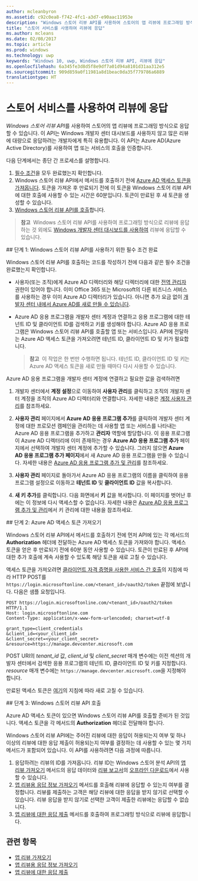 ```yaml
---
author: mcleanbyron
ms.assetid: c92c0ea8-f742-4fc1-a3d7-e90aac11953e
description: "Windows 스토어 리뷰 API를 사용하여 스토어의 앱 리뷰에 프로그래밍 방식으로 응답을 제출할 수 있습니다."
title: "스토어 서비스를 사용하여 리뷰에 응답"
ms.author: mcleans
ms.date: 02/08/2017
ms.topic: article
ms.prod: windows
ms.technology: uwp
keywords: "Windows 10, uwp, Windows 스토어 리뷰 API, 리뷰에 응답"
ms.openlocfilehash: 6a345fe3d8d5f8e9df7a01d94a8101d31aa312e5
ms.sourcegitcommit: 909d859a0f11981a8d1beac0da35f779786a6889
translationtype: HT
---
```

# <a name="respond-to-reviews-using-store-services"></a>스토어 서비스를 사용하여 리뷰에 응답

*Windows 스토어 리뷰 API*를 사용하여 스토어의 앱 리뷰에 프로그래밍 방식으로 응답할 수 있습니다. 이 API는 Windows 개발자 센터 대시보드를 사용하지 않고 많은 리뷰에 대량으로 응답하려는 개발자에게 특히 유용합니다. 이 API는 Azure AD(Azure Active Directory)를 사용하여 앱 또는 서비스의 호출을 인증합니다.

다음 단계에서는 종단 간 프로세스를 설명합니다.

1.  [필수 조건](#prerequisites)을 모두 완료했는지 확인합니다.
2.  Windows 스토어 리뷰 API에서 메서드를 호출하기 전에 [Azure AD 액세스 토큰을 가져옵니다](#obtain-an-azure-ad-access-token). 토큰을 가져온 후 만료되기 전에 이 토큰을 Windows 스토어 리뷰 API에 대한 호출에 사용할 수 있는 시간은 60분입니다. 토큰이 만료된 후 새 토큰을 생성할 수 있습니다.
3.  [Windows 스토어 리뷰 API를 호출](#call-the-windows-store-reviews-api)합니다.

>**참고**&nbsp;&nbsp;Windows 스토어 리뷰 API를 사용하여 프로그래밍 방식으로 리뷰에 응답하는 것 외에도 [Windows 개발자 센터 대시보드를 사용하여](../publish/respond-to-customer-reviews.md) 리뷰에 응답할 수 있습니다.

<span id="prerequisites" />
## <a name="step-1-complete-prerequisites-for-using-the-windows-store-reviews-api"></a>단계 1: Windows 스토어 리뷰 API를 사용하기 위한 필수 조건 완료

Windows 스토어 리뷰 API를 호출하는 코드를 작성하기 전에 다음과 같은 필수 조건을 완료했는지 확인합니다.

* 사용자(또는 조직)에게 Azure AD 디렉터리와 해당 디렉터리에 대한 [전역 관리자](http://go.microsoft.com/fwlink/?LinkId=746654) 권한이 있어야 합니다. 이미 Office 365 또는 Microsoft의 다른 비즈니스 서비스를 사용하는 경우 이미 Azure AD 디렉터리가 있습니다. 아니면 추가 요금 없이 [개발자 센터 내에서 Azure AD를 새로 만들 수 있습니다](https://msdn.microsoft.com/windows/uwp/publish/manage-account-users).

* Azure AD 응용 프로그램을 개발자 센터 계정과 연결하고 응용 프로그램에 대한 테넌트 ID 및 클라이언트 ID를 검색하고 키를 생성해야 합니다. Azure AD 응용 프로그램은 Windows 스토어 리뷰 API를 호출할 앱 또는 서비스입니다. API에 전달하는 Azure AD 액세스 토큰을 가져오려면 테넌트 ID, 클라이언트 ID 및 키가 필요합니다.

  >**참고**&nbsp;&nbsp;이 작업은 한 번만 수행하면 됩니다. 테넌트 ID, 클라이언트 ID 및 키는 Azure AD 액세스 토큰을 새로 만들 때마다 다시 사용할 수 있습니다.

Azure AD 응용 프로그램을 개발자 센터 계정에 연결하고 필요한 값을 검색하려면

1.  개발자 센터에서 **계정 설정**으로 이동하여 **사용자 관리**를 클릭하고 조직의 개발자 센터 계정을 조직의 Azure AD 디렉터리와 연결합니다. 자세한 내용은 [계정 사용자 관리](https://msdn.microsoft.com/windows/uwp/publish/manage-account-users)를 참조하세요.

2.  **사용자 관리** 페이지에서 **Azure AD 응용 프로그램 추가**를 클릭하여 개발자 센터 계정에 대한 프로모션 캠페인을 관리하는 데 사용할 앱 또는 서비스를 나타내는 Azure AD 응용 프로그램을 추가하고 **관리자** 역할에 할당합니다. 이 응용 프로그램이 Azure AD 디렉터리에 이미 존재하는 경우 **Azure AD 응용 프로그램 추가** 페이지에서 선택하여 개발자 센터 계정에 추가할 수 있습니다. 그러지 않으면 **Azure AD 응용 프로그램 추가 페이지**에서 새 Azure AD 응용 프로그램을 만들 수 있습니다. 자세한 내용은 [Azure AD 응용 프로그램 추가 및 관리](https://msdn.microsoft.com/windows/uwp/publish/manage-account-users#add-and-manage-azure-ad-applications)를 참조하세요.

3.  **사용자 관리** 페이지로 돌아가서 Azure AD 응용 프로그램의 이름을 클릭하여 응용 프로그램 설정으로 이동하고 **테넌트 ID** 및 **클라이언트 ID** 값을 복사합니다.

4. **새 키 추가**를 클릭합니다. 다음 화면에서 **키** 값을 복사합니다. 이 페이지를 벗어난 후에는 이 정보에 다시 액세스할 수 없습니다. 자세한 내용은 [Azure AD 응용 프로그램 추가 및 관리](https://msdn.microsoft.com/windows/uwp/publish/manage-account-users#add-and-manage-azure-ad-applications)에서 키 관리에 대한 내용을 참조하세요.

<span id="obtain-an-azure-ad-access-token" />
## <a name="step-2-obtain-an-azure-ad-access-token"></a>단계 2: Azure AD 액세스 토큰 가져오기

Windows 스토어 리뷰 API에서 메서드를 호출하기 전에 먼저 API에 있는 각 메서드의 **Authorization** 헤더에 전달하는 Azure AD 액세스 토큰을 가져와야 합니다. 액세스 토큰을 얻은 후 만료되기 전에 60분 동안 사용할 수 있습니다. 토큰이 만료된 후 API에 대한 추가 호출에 계속 사용할 수 있도록 해당 토큰을 새로 고칠 수 있습니다.

액세스 토큰을 가져오려면 [클라이언트 자격 증명을 사용한 서비스 간 호출](https://azure.microsoft.com/documentation/articles/active-directory-protocols-oauth-service-to-service/)의 지침에 따라 HTTP POST를 ```https://login.microsoftonline.com/<tenant_id>/oauth2/token``` 끝점에 보냅니다. 다음은 샘플 요청입니다.

```syntax
POST https://login.microsoftonline.com/<tenant_id>/oauth2/token HTTP/1.1
Host: login.microsoftonline.com
Content-Type: application/x-www-form-urlencoded; charset=utf-8

grant_type=client_credentials
&client_id=<your_client_id>
&client_secret=<your_client_secret>
&resource=https://manage.devcenter.microsoft.com
```

POST URI의 *tenant\_id* 값, *client\_id* 및 *client\_secret* 매개 변수에는 이전 섹션의 개발자 센터에서 검색한 응용 프로그램의 테넌트 ID, 클라이언트 ID 및 키를 지정합니다. *resource* 매개 변수에는 ```https://manage.devcenter.microsoft.com```을 지정해야 합니다.

만료된 액세스 토큰은 [여기](https://azure.microsoft.com/documentation/articles/active-directory-protocols-oauth-code/#refreshing-the-access-tokens)의 지침에 따라 새로 고칠 수 있습니다.

<span id="call-the-windows-store-reviews-api" />
## <a name="step-3-call-the-windows-store-reviews-api"></a>단계 3: Windows 스토어 리뷰 API 호출

Azure AD 액세스 토큰이 있으면 Windows 스토어 리뷰 API를 호출할 준비가 된 것입니다. 액세스 토큰을 각 메서드의 **Authorization** 헤더로 전달해야 합니다.

Windows 스토어 리뷰 API에는 주어진 리뷰에 대한 응답이 허용되는지 여부 및 하나 이상의 리뷰에 대한 응답 제출이 허용되는지 여부를 결정하는 데 사용할 수 있는 몇 가지 메서드가 포함되어 있습니다. 이 API를 사용하려면 다음 과정에 따릅니다.

1. 응답하려는 리뷰의 ID를 가져옵니다. 리뷰 ID는 Windows 스토어 분석 API의 [앱 리뷰 가져오기](get-app-reviews.md) 메서드의 응답 데이터와 [리뷰 보고서](../publish/reviews-report.md)의 [오프라인 다운로드](../publish/download-analytic-reports.md)에서 사용할 수 있습니다.
2. [앱 리뷰용 응답 정보 가져오기](get-response-info-for-app-reviews.md) 메서드를 호출해 리뷰에 응답할 수 있는지 여부를 결정합니다. 리뷰를 제출하는 고객은 해당 리뷰에 대한 응답을 받지 않기로 선택할 수 있습니다. 리뷰 응답을 받지 않기로 선택한 고객이 제출한 리뷰에는 응답할 수 없습니다.
3. [앱 리뷰에 대한 응답 제출](submit-responses-to-app-reviews.md) 메서드를 호출하여 프로그래밍 방식으로 리뷰에 응답합니다.


## <a name="related-topics"></a>관련 항목

* [앱 리뷰 가져오기](get-app-reviews.md)
* [앱 리뷰용 응답 정보 가져오기](get-response-info-for-app-reviews.md)
* [앱 리뷰에 대한 응답 제출](submit-responses-to-app-reviews.md)

 
